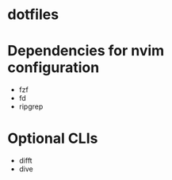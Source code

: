 # dotfiles

# Dependencies for nvim configuration
- fzf
- fd
- ripgrep

# Optional CLIs
- difft
- dive
